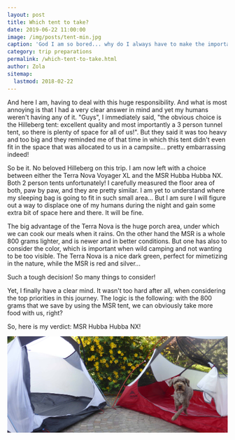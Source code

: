 ```yaml
---
layout: post
title: Which tent to take?
date: 2019-06-22 11:00:00
image: /img/posts/tent-min.jpg
caption: 'God I am so bored... why do I always have to make the important decisions?' 
category: trip preparations
permalink: /which-tent-to-take.html
author: Zola
sitemap:
  lastmod: 2018-02-22
---
```


And here I am, having to deal with this huge responsibility. And what is most annoying is that I had a very clear answer in mind and yet my humans weren't having any of it. "Guys", I immediately said, "the obvious choice is the Hilleberg tent: excellent quality and most importantly a 3 person tunnel tent, so there is plenty of space for all of us!". But they said it was too heavy and too big and they reminded me of that time in which this tent didn't even fit in the space that was allocated to us in a campsite... pretty embarrassing indeed!

So be it. No beloved Hilleberg on this trip. I am now left with a choice between either the Terra Nova Voyager XL and the MSR Hubba Hubba NX. Both 2 person tents unfortunately! I carefully measured the floor area of both, paw by paw, and they are pretty similar. I am yet to understand where my sleeping bag is going to fit in such small area... But I am sure I will figure out a way to displace one of my humans during the night and gain some extra bit of space here and there. It will be fine. 

The big advantage of the Terra Nova is the huge porch area, under which we can cook our meals when it rains. On the other hand the MSR is a whole 800 grams lighter, and is newer and in better conditions. But one has also to consider the color, which is important when wild camping and not wanting to be too visible. The Terra Nova is a nice dark green, perfect for mimetizing in the nature, while the MSR is red and silver... 

Such a tough decision! So many things to consider!  

Yet, I finally have a clear mind. It wasn't too hard after all, when considering the top priorities in this journey. The logic is the following: with the 800 grams that we save by using the MSR tent, we can obviously take more food with us, right? 

So, here is my verdict: MSR Hubba Hubba NX!  

<img class="img-responsive" src=" /img/posts/tent-chosen-min.jpg" alt="{{ post.title }}">